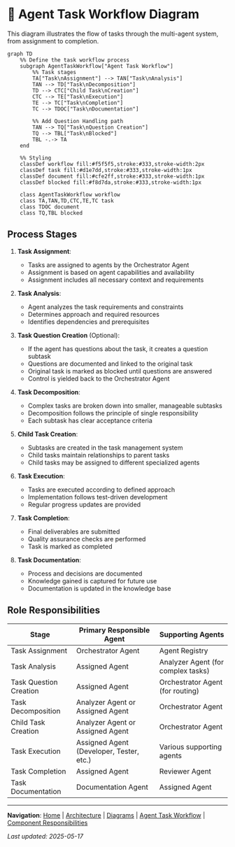 # 🔄 Agent Task Workflow Diagram

This diagram illustrates the flow of tasks through the multi-agent system, from assignment to completion.

```mermaid
graph TD
    %% Define the task workflow process
    subgraph AgentTaskWorkflow["Agent Task Workflow"]
        %% Task stages
        TA["Task\nAssignment"] --> TAN["Task\nAnalysis"]
        TAN --> TD["Task\nDecomposition"]
        TD --> CTC["Child Task\nCreation"]
        CTC --> TE["Task\nExecution"]
        TE --> TC["Task\nCompletion"]
        TC --> TDOC["Task\nDocumentation"]
        
        %% Add Question Handling path
        TAN --> TQ["Task\nQuestion Creation"]
        TQ --> TBL["Task\nBlocked"]
        TBL -.-> TA
    end

    %% Styling
    classDef workflow fill:#f5f5f5,stroke:#333,stroke-width:2px
    classDef task fill:#d1e7dd,stroke:#333,stroke-width:1px
    classDef document fill:#cfe2ff,stroke:#333,stroke-width:1px
    classDef blocked fill:#f8d7da,stroke:#333,stroke-width:1px

    class AgentTaskWorkflow workflow
    class TA,TAN,TD,CTC,TE,TC task
    class TDOC document
    class TQ,TBL blocked
```

## Process Stages

1. **Task Assignment**:
   - Tasks are assigned to agents by the Orchestrator Agent
   - Assignment is based on agent capabilities and availability
   - Assignment includes all necessary context and requirements

2. **Task Analysis**:
   - Agent analyzes the task requirements and constraints
   - Determines approach and required resources
   - Identifies dependencies and prerequisites

3. **Task Question Creation** (Optional):
   - If the agent has questions about the task, it creates a question subtask
   - Questions are documented and linked to the original task
   - Original task is marked as blocked until questions are answered
   - Control is yielded back to the Orchestrator Agent

4. **Task Decomposition**:
   - Complex tasks are broken down into smaller, manageable subtasks
   - Decomposition follows the principle of single responsibility
   - Each subtask has clear acceptance criteria

5. **Child Task Creation**:
   - Subtasks are created in the task management system
   - Child tasks maintain relationships to parent tasks
   - Child tasks may be assigned to different specialized agents

6. **Task Execution**:
   - Tasks are executed according to defined approach
   - Implementation follows test-driven development
   - Regular progress updates are provided

7. **Task Completion**:
   - Final deliverables are submitted
   - Quality assurance checks are performed
   - Task is marked as completed

8. **Task Documentation**:
   - Process and decisions are documented
   - Knowledge gained is captured for future use
   - Documentation is updated in the knowledge base

## Role Responsibilities

| Stage | Primary Responsible Agent | Supporting Agents |
|-------|---------------------------|-------------------|
| Task Assignment | Orchestrator Agent | Agent Registry |
| Task Analysis | Assigned Agent | Analyzer Agent (for complex tasks) |
| Task Question Creation | Assigned Agent | Orchestrator Agent (for routing) |
| Task Decomposition | Analyzer Agent or Assigned Agent | Orchestrator Agent |
| Child Task Creation | Analyzer Agent or Assigned Agent | Orchestrator Agent |
| Task Execution | Assigned Agent (Developer, Tester, etc.) | Various supporting agents |
| Task Completion | Assigned Agent | Reviewer Agent |
| Task Documentation | Documentation Agent | Assigned Agent |

---

<!-- 🧭 NAVIGATION -->
**Navigation**: [Home](../README.md) | [Architecture](../README.md) | [Diagrams](./README.md) | [Agent Task Workflow](../components/agent-task-workflow.md) | [Component Responsibilities](../component-responsibilities.md)

*Last updated: 2025-05-17*